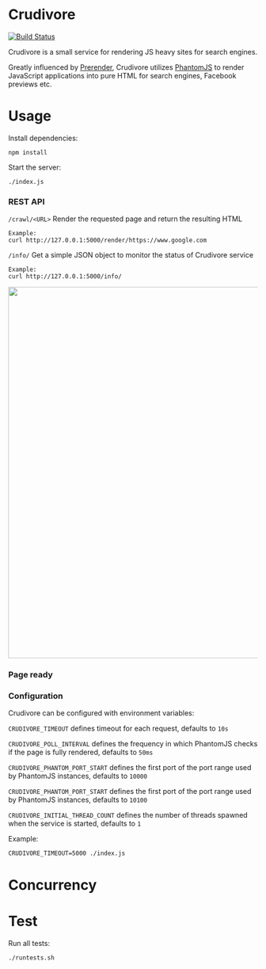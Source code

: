 Crudivore
=========

[![Build Status](https://travis-ci.org/Vokkim/crudivore.svg?branch=master)](https://travis-ci.org/Vokkim/crudivore)

Crudivore is a small service for rendering JS heavy sites for search engines.

Greatly influenced by [Prerender](https://github.com/prerender/prerender), Crudivore utilizes [PhantomJS](phantomjs.org) to render JavaScript applications into pure HTML for search engines, Facebook previews etc.


Usage
=====

Install dependencies:

    npm install

Start the server:

    ./index.js
    
    

### REST API

`/crawl/<URL>` Render the requested page and return the resulting HTML

    Example:
    curl http://127.0.0.1:5000/render/https://www.google.com

`/info/` Get a simple JSON object to monitor the status of Crudivore service

    Example:
    curl http://127.0.0.1:5000/info/

<img src="https://raw.github.com/vokkim/crudivore/master/sequence-graph.png" width="750px" />


### Page ready

### Configuration
Crudivore can be configured with environment variables:

`CRUDIVORE_TIMEOUT` defines timeout for each request, defaults to `10s`

`CRUDIVORE_POLL_INTERVAL` defines the frequency in which PhantomJS checks if the page is fully rendered, defaults to `50ms`

`CRUDIVORE_PHANTOM_PORT_START` defines the first port of the port range used by PhantomJS instances, defaults to `10000`

`CRUDIVORE_PHANTOM_PORT_START` defines the first port of the port range used by PhantomJS instances, defaults to `10100`

`CRUDIVORE_INITIAL_THREAD_COUNT` defines the number of threads spawned when the service is started, defaults to `1`

Example:

    CRUDIVORE_TIMEOUT=5000 ./index.js

Concurrency
===========


Test
====

Run all tests:

    ./runtests.sh
